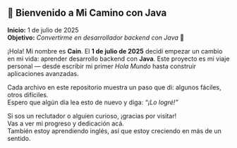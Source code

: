 ## 📘 Bienvenido a Mi Camino con Java

**Inicio:** 1 de julio de 2025  
**Objetivo:** *Convertirme en desarrollador backend con Java* 🚀

¡Hola! Mi nombre es **Cain**. El **1 de julio de 2025** decidí empezar un cambio en mi vida: aprender desarrollo backend con **Java**. Este proyecto es mi viaje personal — desde escribir mi primer _Hola Mundo_ hasta construir aplicaciones avanzadas.

Cada archivo en este repositorio muestra un paso que di: algunos fáciles, otros difíciles.  
Espero que algún día lea esto de nuevo y diga: _“¡Lo logré!”_

Si sos un reclutador o alguien curioso, ¡gracias por visitar!  
Vas a ver mi progreso y dedicación acá.  
También estoy aprendiendo inglés, así que estoy creciendo en más de un sentido.
